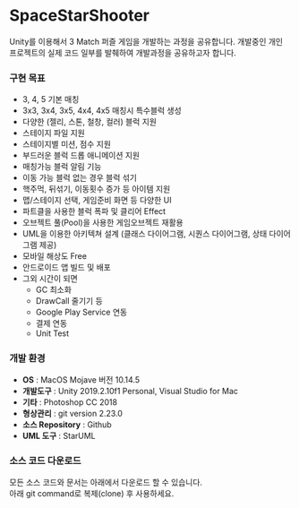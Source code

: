 # SpaceStarShooter

Unity를 이용해서 3 Match 퍼즐 게임을 개발하는 과정을 공유합니다.
개발중인 개인 프로젝트의 실제 코드 일부를 발췌하여 개발과정을 공유하고자 합니다.

### 구현 목표
* 3, 4, 5 기본 매칭 
* 3x3, 3x4, 3x5, 4x4, 4x5 매칭시 특수블럭 생성
* 다양한 (젤리, 스톤, 철창, 컬러) 블럭 지원
* 스테이지 파일 지원
* 스테이지별 미션, 점수 지원
* 부드러운 블럭 드롭 애니메이션 지원
* 매칭가능 블럭 알림 기능
* 이동 가능 블럭 없는 경우 블럭 섞기
* 핵주먹, 뒤섞기, 이동횟수 증가 등 아이템 지원
* 맵/스테이지 선택, 게임준비 화면 등 다양한 UI
* 파트클을 사용한 블럭 폭파 및 클리어 Effect
* 오브젝트 풀(Pool)을 사용한 게임오브젝트 재활용
* UML을 이용한 아키텍쳐 설계 (클래스 다이어그램, 시퀀스 다이어그램, 상태 다이어그램 제공)
* 모바일 해상도 Free 
* 안드로이드 앱 빌드 및 배포
* 그외 시간이 되면
  - GC 최소화
  - DrawCall 줄기기 등
  - Google Play Service 연동
  - 결제 연동
  - Unit Test

### 개발 환경
* __OS__ : MacOS Mojave 버전 10.14.5
* __개발도구__ : Unity 2019.2.10f1 Personal,  Visual Studio for Mac
* __기타__ : Photoshop CC 2018
* __형상관리__ : git version 2.23.0
* __소스 Repository__ : Github
* __UML 도구__ : StarUML

### 소스 코드 다운로드  
모든 소스 코드와 문서는 아래에서 다운로드 할 수 있습니다.  
아래 git command로 복제(clone) 후 사용하세요.
